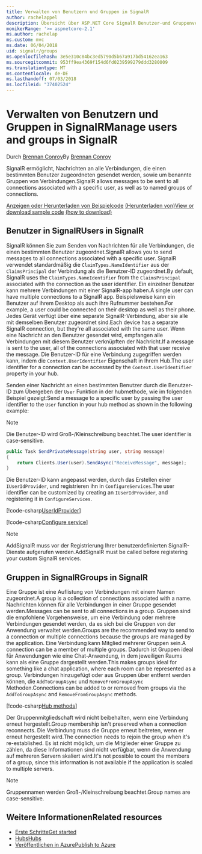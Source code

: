 ```yaml
---
title: Verwalten von Benutzern und Gruppen in SignalR
author: rachelappel
description: Übersicht über ASP.NET Core SignalR Benutzer-und Gruppenverwaltung.
monikerRange: '>= aspnetcore-2.1'
ms.author: rachelap
ms.custom: mvc
ms.date: 06/04/2018
uid: signalr/groups
ms.openlocfilehash: 3e5e310c84bc3ed5790d5b67a917bd54162ea163
ms.sourcegitcommit: 953ff9ea4369f154d6fd0239599279ddd3280009
ms.translationtype: MT
ms.contentlocale: de-DE
ms.lasthandoff: 07/03/2018
ms.locfileid: "37402524"
---
```

# <a name="manage-users-and-groups-in-signalr"></a><span data-ttu-id="1e5e3-103">Verwalten von Benutzern und Gruppen in SignalR</span><span class="sxs-lookup"><span data-stu-id="1e5e3-103">Manage users and groups in SignalR</span></span>

<span data-ttu-id="1e5e3-104">Durch [Brennan Conroy](https://github.com/BrennanConroy)</span><span class="sxs-lookup"><span data-stu-id="1e5e3-104">By [Brennan Conroy](https://github.com/BrennanConroy)</span></span>

<span data-ttu-id="1e5e3-105">SignalR ermöglicht, Nachrichten an alle Verbindungen, die einen bestimmten Benutzer zugeordneten gesendet werden, sowie um benannte Gruppen von Verbindungen.</span><span class="sxs-lookup"><span data-stu-id="1e5e3-105">SignalR allows messages to be sent to all connections associated with a specific user, as well as to named groups of connections.</span></span>

<span data-ttu-id="1e5e3-106">[Anzeigen oder Herunterladen von Beispielcode](https://github.com/aspnet/Docs/tree/master/aspnetcore/signalr/groups/sample/) [(Herunterladen von)](xref:tutorials/index#how-to-download-a-sample)</span><span class="sxs-lookup"><span data-stu-id="1e5e3-106">[View or download sample code](https://github.com/aspnet/Docs/tree/master/aspnetcore/signalr/groups/sample/) [(how to download)](xref:tutorials/index#how-to-download-a-sample)</span></span>

## <a name="users-in-signalr"></a><span data-ttu-id="1e5e3-107">Benutzer in SignalR</span><span class="sxs-lookup"><span data-stu-id="1e5e3-107">Users in SignalR</span></span>

<span data-ttu-id="1e5e3-108">SignalR können Sie zum Senden von Nachrichten für alle Verbindungen, die einen bestimmten Benutzer zugeordnet.</span><span class="sxs-lookup"><span data-stu-id="1e5e3-108">SignalR allows you to send messages to all connections associated with a specific user.</span></span> <span data-ttu-id="1e5e3-109">SignalR verwendet standardmäßig die `ClaimTypes.NameIdentifier` aus der `ClaimsPrincipal` der Verbindung als die Benutzer-ID zugeordnet.</span><span class="sxs-lookup"><span data-stu-id="1e5e3-109">By default, SignalR uses the `ClaimTypes.NameIdentifier` from the `ClaimsPrincipal` associated with the connection as the user identifier.</span></span> <span data-ttu-id="1e5e3-110">Ein einzelner Benutzer kann mehrere Verbindungen mit einer SignalR-app haben.</span><span class="sxs-lookup"><span data-stu-id="1e5e3-110">A single user can have multiple connections to a SignalR app.</span></span> <span data-ttu-id="1e5e3-111">Beispielsweise kann ein Benutzer auf ihrem Desktop als auch ihre Rufnummer bestehen.</span><span class="sxs-lookup"><span data-stu-id="1e5e3-111">For example, a user could be connected on their desktop as well as their phone.</span></span> <span data-ttu-id="1e5e3-112">Jedes Gerät verfügt über eine separate SignalR-Verbindung, aber sie alle mit demselben Benutzer zugeordnet sind.</span><span class="sxs-lookup"><span data-stu-id="1e5e3-112">Each device has a separate SignalR connection, but they're all associated with the same user.</span></span> <span data-ttu-id="1e5e3-113">Wenn eine Nachricht an den Benutzer gesendet wird, empfangen alle Verbindungen mit diesem Benutzer verknüpften der Nachricht.</span><span class="sxs-lookup"><span data-stu-id="1e5e3-113">If a message is sent to the user, all of the connections associated with that user receive the message.</span></span> <span data-ttu-id="1e5e3-114">Die Benutzer-ID für eine Verbindung zugegriffen werden kann, indem die `Context.UserIdentifier` Eigenschaft in Ihrem Hub.</span><span class="sxs-lookup"><span data-stu-id="1e5e3-114">The user identifier for a connection can be accessed by the `Context.UserIdentifier` property in your hub.</span></span>

<span data-ttu-id="1e5e3-115">Senden einer Nachricht an einen bestimmten Benutzer durch die Benutzer-ID zum Übergeben der `User` Funktion in der hubmethode, wie im folgenden Beispiel gezeigt:</span><span class="sxs-lookup"><span data-stu-id="1e5e3-115">Send a message to a specific user by passing the user identifier to the `User` function in your hub method as shown in the following example:</span></span>

> [!NOTE]
> <span data-ttu-id="1e5e3-116">Die Benutzer-ID wird Groß-/Kleinschreibung beachtet.</span><span class="sxs-lookup"><span data-stu-id="1e5e3-116">The user identifier is case-sensitive.</span></span>

```csharp
public Task SendPrivateMessage(string user, string message)
{
    return Clients.User(user).SendAsync("ReceiveMessage", message);
}
```

<span data-ttu-id="1e5e3-117">Die Benutzer-ID kann angepasst werden, durch das Erstellen einer `IUserIdProvider`, und registrieren ihn in `ConfigureServices`.</span><span class="sxs-lookup"><span data-stu-id="1e5e3-117">The user identifier can be customized by creating an `IUserIdProvider`, and registering it in `ConfigureServices`.</span></span>

[!code-csharp[UserIdProvider](groups/sample/customuseridprovider.cs?range=4-10)]

[!code-csharp[Configure service](groups/sample/startup.cs?range=21-22,39-42)]

> [!NOTE]
> <span data-ttu-id="1e5e3-118">AddSignalR muss vor der Registrierung Ihrer benutzerdefinierten SignalR-Dienste aufgerufen werden.</span><span class="sxs-lookup"><span data-stu-id="1e5e3-118">AddSignalR must be called before registering your custom SignalR services.</span></span>

## <a name="groups-in-signalr"></a><span data-ttu-id="1e5e3-119">Gruppen in SignalR</span><span class="sxs-lookup"><span data-stu-id="1e5e3-119">Groups in SignalR</span></span>

<span data-ttu-id="1e5e3-120">Eine Gruppe ist eine Auflistung von Verbindungen mit einem Namen zugeordnet.</span><span class="sxs-lookup"><span data-stu-id="1e5e3-120">A group is a collection of connections associated with a name.</span></span> <span data-ttu-id="1e5e3-121">Nachrichten können für alle Verbindungen in einer Gruppe gesendet werden.</span><span class="sxs-lookup"><span data-stu-id="1e5e3-121">Messages can be sent to all connections in a group.</span></span> <span data-ttu-id="1e5e3-122">Gruppen sind die empfohlene Vorgehensweise, um eine Verbindung oder mehrere Verbindungen gesendet werden, da es sich bei die Gruppen von der Anwendung verwaltet werden.</span><span class="sxs-lookup"><span data-stu-id="1e5e3-122">Groups are the recommended way to send to a connection or multiple connections because the groups are managed by the application.</span></span> <span data-ttu-id="1e5e3-123">Eine Verbindung kann Mitglied mehrerer Gruppen sein.</span><span class="sxs-lookup"><span data-stu-id="1e5e3-123">A connection can be a member of multiple groups.</span></span> <span data-ttu-id="1e5e3-124">Dadurch ist Gruppen ideal für Anwendungen wie eine Chat-Anwendung, in dem jeweiligen Raums kann als eine Gruppe dargestellt werden.</span><span class="sxs-lookup"><span data-stu-id="1e5e3-124">This makes groups ideal for something like a chat application, where each room can be represented as a group.</span></span> <span data-ttu-id="1e5e3-125">Verbindungen hinzugefügt oder aus Gruppen über entfernt werden können, die `AddToGroupAsync` und `RemoveFromGroupAsync` Methoden.</span><span class="sxs-lookup"><span data-stu-id="1e5e3-125">Connections can be added to or removed from groups via the `AddToGroupAsync` and `RemoveFromGroupAsync` methods.</span></span>

[!code-csharp[Hub methods](groups/sample/hubs/chathub.cs?range=15-27)]

<span data-ttu-id="1e5e3-126">Der Gruppenmitgliedschaft wird nicht beibehalten, wenn eine Verbindung erneut hergestellt.</span><span class="sxs-lookup"><span data-stu-id="1e5e3-126">Group membership isn't preserved when a connection reconnects.</span></span> <span data-ttu-id="1e5e3-127">Die Verbindung muss die Gruppe erneut beitreten, wenn er erneut hergestellt wird.</span><span class="sxs-lookup"><span data-stu-id="1e5e3-127">The connection needs to rejoin the group when it's re-established.</span></span> <span data-ttu-id="1e5e3-128">Es ist nicht möglich, um die Mitglieder einer Gruppe zu zählen, da diese Informationen sind nicht verfügbar, wenn die Anwendung auf mehreren Servern skaliert wird.</span><span class="sxs-lookup"><span data-stu-id="1e5e3-128">It's not possible to count the members of a group, since this information is not available if the application is scaled to multiple servers.</span></span>

> [!NOTE]
> <span data-ttu-id="1e5e3-129">Gruppennamen werden Groß-/Kleinschreibung beachtet.</span><span class="sxs-lookup"><span data-stu-id="1e5e3-129">Group names are case-sensitive.</span></span>

## <a name="related-resources"></a><span data-ttu-id="1e5e3-130">Weitere Informationen</span><span class="sxs-lookup"><span data-stu-id="1e5e3-130">Related resources</span></span>

* [<span data-ttu-id="1e5e3-131">Erste Schritte</span><span class="sxs-lookup"><span data-stu-id="1e5e3-131">Get started</span></span>](xref:tutorials/signalr)
* [<span data-ttu-id="1e5e3-132">Hubs</span><span class="sxs-lookup"><span data-stu-id="1e5e3-132">Hubs</span></span>](xref:signalr/hubs)
* [<span data-ttu-id="1e5e3-133">Veröffentlichen in Azure</span><span class="sxs-lookup"><span data-stu-id="1e5e3-133">Publish to Azure</span></span>](xref:signalr/publish-to-azure-web-app)
